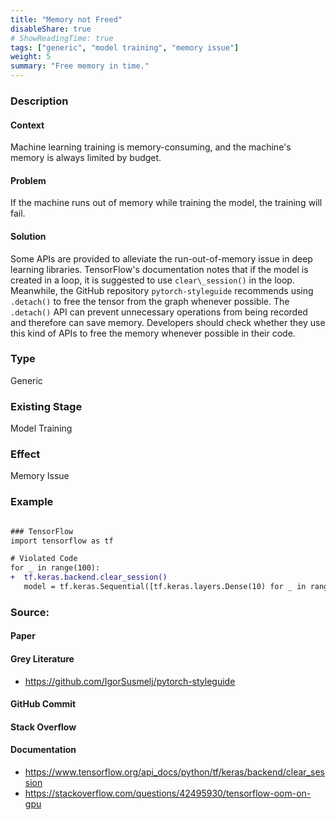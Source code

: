 ```yaml
---
title: "Memory not Freed"
disableShare: true
# ShowReadingTime: true
tags: ["generic", "model training", "memory issue"]
weight: 5
summary: "Free memory in time."
---
```


### Description

#### Context
Machine learning training is memory-consuming, and the machine's memory is always limited by budget.

#### Problem
If the machine runs out of memory while training the model, the training will fail.

#### Solution
Some APIs are provided to alleviate the run-out-of-memory issue in deep learning libraries. TensorFlow's documentation notes that if the model is created in a loop, it is suggested to use `clear\_session()` in the loop. Meanwhile, the GitHub repository `pytorch-styleguide` recommends using `.detach()` to free the tensor from the graph whenever possible. The `.detach()` API can prevent unnecessary operations from being recorded and therefore can save memory. Developers should check whether they use this kind of APIs to free the memory whenever possible in their code. 

### Type

Generic

### Existing Stage

Model Training

### Effect

Memory Issue

### Example

```diff

### TensorFlow
import tensorflow as tf

# Violated Code
for _ in range(100):
+  tf.keras.backend.clear_session()
   model = tf.keras.Sequential([tf.keras.layers.Dense(10) for _ in range(10)])

```

### Source:

#### Paper 

#### Grey Literature
- https://github.com/IgorSusmelj/pytorch-styleguide

#### GitHub Commit

#### Stack Overflow

#### Documentation
- https://www.tensorflow.org/api_docs/python/tf/keras/backend/clear_session
- https://stackoverflow.com/questions/42495930/tensorflow-oom-on-gpu

